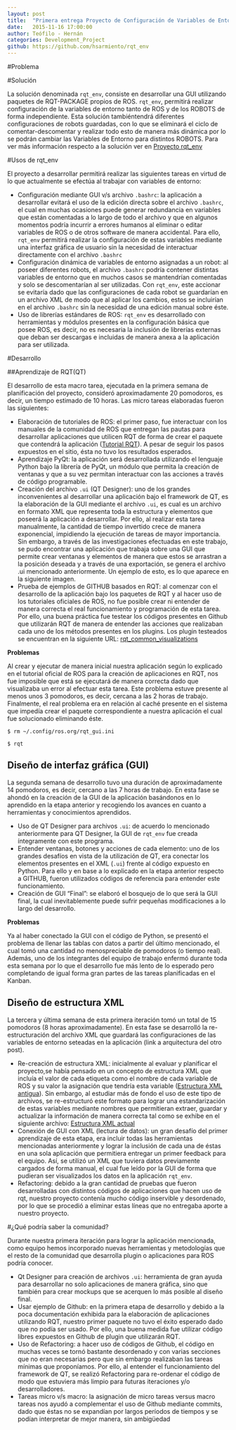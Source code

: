 ```yaml
---
layout: post
title:  "Primera entrega Proyecto de Configuración de Variables de Entorno"
date:   2015-11-16 17:00:00
author: Teófilo - Hernán
categories: Development_Project
github: https://github.com/hsarmiento/rqt_env
---
```


#Problema

#Solución

La solución denominada `rqt_env`, consiste en desarrollar una GUI utilizando paquetes de RQT-PACKAGE propios de ROS. `rqt_env`, permitirá realizar configuración de la variables de entorno tanto de ROS y de los ROBOTS de forma independiente. Esta solución tambiéntendrá diferentes configuraciones de robots guardadas,  con lo que se eliminará el ciclo de comentar-descomentar y realizar todo esto de manera más dinámica por lo se podrán cambiar las Variables de Entorno para distintos ROBOTS.
Para ver más información respecto a la solución ver en [Proyecto rqt_env](http://hsarmiento.github.io/htrob/planning_project/2015/10/26/project.html#solucin )


#Usos de rqt_env

El proyecto a desarrollar permitirá realizar las siguientes tareas en virtud de lo que actualmente se efectúa al trabajar con variables de entorno:

* Configuración mediante GUI v/s archivo `.bashrc`: la aplicación a desarrollar evitará el uso de la edición directa sobre el archivo `.bashrc`, el cual en muchas ocasiones puede generar redundancia en variables que están comentadas a lo largo de todo el archivo y que en algunos momentos podría incurrir a errores humanos al eliminar o editar variables de ROS o de otros software de manera accidental. Para ello, `rqt_env` permitirá realizar la configuración de estas variables mediante una interfaz gráfica de usuario sin la necesidad de interactuar directamente con el archivo `.bashrc`
* Configuración dinámica de variables de entorno asignadas a un robot: al poseer diferentes robots, el archivo `.bashrc` podría contener distintas variables de entorno  que en muchos casos se mantendrían comentadas y solo se descomentarían al ser utilizadas. Con `rqt_env`, este accionar se evitaría dado que las configuraciones de cada robot se guardarían en un archivo XML de modo que al aplicar los cambios, estos se incluirían en el archivo `.bashrc` sin la necesidad de una edición manual sobre éste.
* Uso de librerías estándares de ROS: `rqt_env` es desarrollado con herramientas y módulos presentes en la configuración básica que posee ROS, es decir, no es necesaria la inclusión de librerías externas que deban ser descargas e incluidas de manera  anexa a la aplicación para ser utilizada.


#Desarrollo

##Aprendizaje de RQT(QT)

El desarrollo de esta macro tarea, ejecutada en la primera semana de planificación del proyecto, consideró aproximadamente 20 pomodoros, es decir, un tiempo estimado de 10 horas. Las micro tareas elaboradas fueron las siguientes:

* Elaboración de tutoriales de ROS: el primer paso, fue interactuar con los manuales de la comunidad de ROS que entregan las pautas para desarrollar aplicaciones que utilicen RQT de forma de crear el paquete que contendrá la aplicación ([Tutorial RQT](http://wiki.ros.org/rqt/Tutorials/Create%20your%20new%20rqt%20plugin)). A pesar de seguir los pasos expuestos en el sitio, ésta no tuvo los resultados esperados.
* Aprendizaje PyQt: la aplicación será desarrollada utilizando el lenguaje Python bajo la librería de PyQt, un módulo que permita la creación de ventanas y que a su vez permitan interactuar con las acciones a través de código programable.
* Creación del archivo `.ui` (QT Designer): uno de los grandes inconvenientes al desarrollar una aplicación bajo el framework de QT, es la elaboración de la GUI mediante el archivo `.ui`, es cual es un archivo en formato XML que representa toda la estructura y elementos que poseerá la aplicación a desarrollar. Por ello, al realizar esta tarea manualmente, la cantidad de tiempo invertido crece de manera exponencial, impidiendo la ejecución de tareas de mayor importancia. Sin embargo, a través de las investigaciones efectuadas en este trabajo, se pudo encontrar una aplicación que trabaja sobre una GUI que permite crear ventanas y elementos de manera que estos se arrastran a la posición deseada y a través de una exportación, se genera el archivo .ui mencionado anteriormente. Un ejemplo de esto, es lo que aparece en la siguiente imagen.
* Prueba de ejemplos de GITHUB basados en RQT:  al comenzar con el desarrollo de la aplicación bajo los paquetes de RQT y al hacer uso de los tutoriales oficiales de ROS, no fue posible crear ni entender de manera correcta el real funcionamiento y programación de esta tarea. Por ello, una buena práctica fue testear los códigos presentes en Github que utilizarán RQT de manera de entender las acciones que realizaban cada uno de los métodos presentes en los plugins. Los plugin testeados se encuentran en la siguiente URL: [rqt_common_visualizations](https://github.com/ros-visualization/rqt_common_plugins)

**Problemas**

Al crear y ejecutar de manera inicial nuestra aplicación según lo explicado en el tutorial oficial de ROS para la creación de aplicaciones en RQT, nos fue imposible que está se ejecutará de manera correcta dado que visualizaba un error al efectuar esta tarea. Este problema estuve presente al menos unos 3 pomodoros, es decir, cercana a las 2 horas de trabajo. Finalmente, el real problema era en relación al caché presente en el sistema que impedía crear el paquete correspondiente a nuestra aplicación el cual fue solucionado eliminando éste.

`$ rm ~/.config/ros.org/rqt_gui.ini`

`$ rqt`

## Diseño de interfaz gráfica (GUI)

La segunda semana de desarrollo tuvo una duración de aproximadamente 14 pomodoros, es decir, cercano a las 7 horas de trabajo. En esta fase se ahondó en la creación de la GUI de la aplicación basándonos en lo aprendido en la etapa anterior y recogiendo los avances en cuanto a herramientas y conocimientos aprendidos.

* Uso de QT Designer para archivos `.ui`: de acuerdo lo mencionado anteriormente para QT Designer, la GUI de `rqt_env` fue creada íntegramente con este programa.
* Entender ventanas, botones y acciones de cada elemento:  uno de los grandes desafíos en vista de la utilización de QT, era conectar los elementos presentes en el XML (`.ui`) frente al código expuesto en Python. Para ello y en base a lo explicado en la etapa anterior respecto a GITHUB, fueron utilizados códigos de referencia para entender este funcionamiento.
* Creación de GUI “Final”: se elaboró el bosquejo de lo que será la GUI final, la cual inevitablemente puede sufrir pequeñas modificaciones a lo largo del desarrollo.

**Problemas**

Ya al haber conectado la GUI con el código de Python, se presentó el problema de llenar las tablas con datos a partir del último mencionado, el cual tomó una cantidad no menospreciable de pomodoros (o tiempo real). Además, uno de los integrantes del equipo de trabajo enfermó durante toda esta semana por lo que el desarrollo fue más lento de lo esperado pero completando de igual forma gran partes de las tareas planificadas en el Kanban.

## Diseño de estructura XML

La tercera y última semana de esta primera iteración tomó un total de 15 pomodoros (8 horas aproximadamente). En esta fase se desarrolló la re-estructuración del archivo XML que guardará las configuraciones de las variables de entorno seteadas en la aplicación (link a arquitectura del otro post).

* Re-creación de estructura XML: inicialmente al evaluar y planificar el proyecto,se había pensado en un concepto de estructura XML que incluía el valor de cada etiqueta como el nombre de cada variable de ROS y su valor la asignación que tendría esta variable ([Estructura XML antigua](https://github.com/tchambil/rqt_env/blob/master/htbot.xml)). Sin embargo, al estudiar más de fondo el uso de este tipo de archivos, se re-estructuró este formato para lograr una estandarización de estas variables mediante nombres que permitieran extraer, guardar y actualizar la información de manera correcta tal como se exhibe en el siguiente archivo: [Estructura XML actual](https://github.com/hsarmiento/rqt_env/blob/master/resource/env.xml)
* Conexión de GUI con XML (lectura de datos): un gran desafío del primer aprendizaje de esta etapa, era incluir todas las herramientas mencionadas anteriormente  y lograr la inclusión de cada una de éstas en una sola aplicación que permitiera entregar un primer feedback para el equipo. Así, se utilizó un XML que tuviera datos previamente cargados de forma manual, el cual fue leído por la GUI de forma que pudieran ser visualizados los datos en la aplicación `rqt_env`.
* Refactoring: debido a la gran cantidad de pruebas que fueron desarrolladas con distintos códigos de aplicaciones que hacen uso de rqt, nuestro proyecto contenía mucho código inservible y desordenado, por lo que se procedió a eliminar estas líneas que no entregaba aporte a nuestro proyecto.


#¿Qué podría saber la comunidad?

Durante nuestra primera iteración para lograr la aplicación mencionada, como equipo hemos incorporado nuevas herramientas y metodologías que el resto de la comunidad que desarrolla plugin o aplicaciones para ROS podría conocer.

* Qt Designer para creación de archivos `.ui`: herramienta de gran ayuda para desarrollar no solo aplicaciones de manera gráfica, sino que también para crear mockups que se acerquen lo más posible al diseño final.
* Usar ejemplo de Github: en la primera etapa de desarrollo y debido a la poca documentación exhibida para la elaboración de aplicaciones utilizando RQT, nuestro primer paquete no tuvo el éxito esperado dado que no podía ser usado. Por ello, una buena medida fue utilizar código libres expuestos en Github de plugin que utilizarán RQT.
* Uso de Refactoring: a hacer uso de códigos de Github, el código en muchas veces se tornó bastante desordenado y con varias secciones que no eran necesarias pero que sin embargo realizaban las tareas mínimas que proponíamos. Por ello, al entender el funcionamiento del framework de QT, se realizó Refactoring para re-ordenar el código de modo que estuviera más limpio para futuras iteraciones y/o desarrolladores.
* Tareas micro v/s macro: la asignación de micro tareas versus macro tareas nos ayudó a complementar el uso de Github mediante commits, dado que éstas no se expandían por largos períodos de tiempos y se podían interpretar de mejor manera, sin ambigüedad


